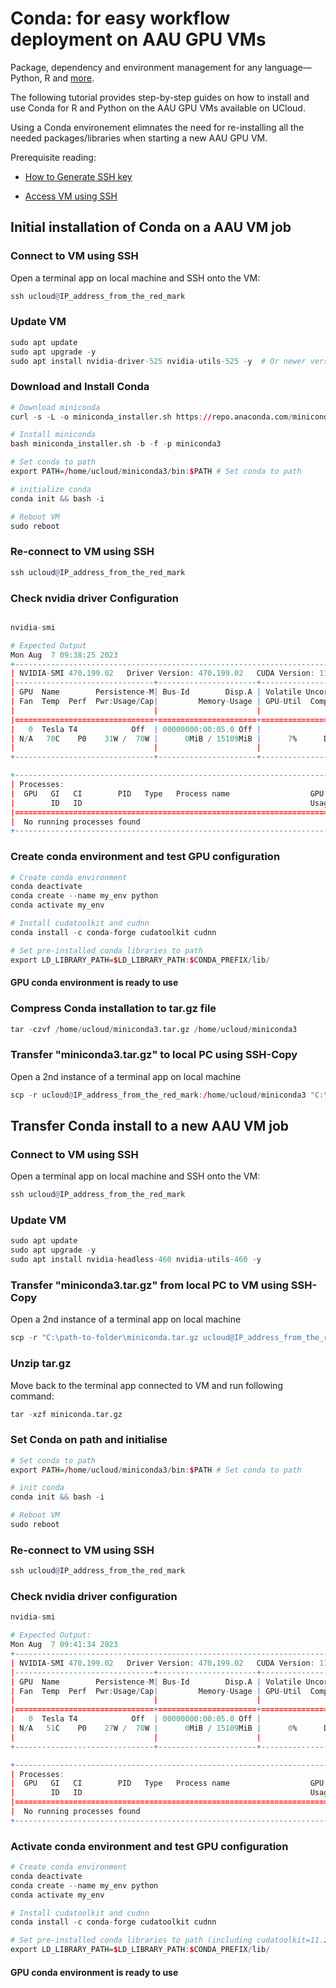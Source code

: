 # Conda: for easy workflow deployment on AAU GPU VMs

Package, dependency and environment management for any language—Python, R and [more](https://docs.conda.io/en/latest/).

The following tutorial provides step-by-step guides on how to install and use Conda for R and Python on the AAU GPU VMs available on UCloud.

Using a Conda environement elimnates the need for re-installing all the needed packages/libraries when starting a new AAU GPU VM.

Prerequisite reading:

- [How to Generate SSH key](/Tutorials/SHH/shh_create/)

- [Access VM using SSH](/Tutorials/SSH/ssh_connect/)

## Initial installation of Conda on a AAU VM job

### Connect to VM using SSH

Open a terminal app on local machine and SSH onto the VM:


```R
ssh ucloud@IP_address_from_the_red_mark
```

### Update VM


```R
sudo apt update
sudo apt upgrade -y 
sudo apt install nvidia-driver-525 nvidia-utils-525 -y  # Or newer version
```

### Download and Install Conda 


```R
# Download miniconda 
curl -s -L -o miniconda_installer.sh https://repo.anaconda.com/miniconda/Miniconda3-latest-Linux-x86_64.sh 

# Install miniconda
bash miniconda_installer.sh -b -f -p miniconda3

# Set conda to path
export PATH=/home/ucloud/miniconda3/bin:$PATH # Set conda to path

# initialize conda
conda init && bash -i

# Reboot VM
sudo reboot
```

### Re-connect to VM using SSH 


```R
ssh ucloud@IP_address_from_the_red_mark
```

### Check nvidia driver Configuration


```R

nvidia-smi

# Expected Output
Mon Aug  7 09:38:25 2023
+-----------------------------------------------------------------------------+
| NVIDIA-SMI 470.199.02   Driver Version: 470.199.02   CUDA Version: 11.4     |
|-------------------------------+----------------------+----------------------+
| GPU  Name        Persistence-M| Bus-Id        Disp.A | Volatile Uncorr. ECC |
| Fan  Temp  Perf  Pwr:Usage/Cap|         Memory-Usage | GPU-Util  Compute M. |
|                               |                      |               MIG M. |
|===============================+======================+======================|
|   0  Tesla T4            Off  | 00000000:00:05.0 Off |                    0 |
| N/A   70C    P0    31W /  70W |      0MiB / 15109MiB |      7%      Default |
|                               |                      |                  N/A |
+-------------------------------+----------------------+----------------------+

+-----------------------------------------------------------------------------+
| Processes:                                                                  |
|  GPU   GI   CI        PID   Type   Process name                  GPU Memory |
|        ID   ID                                                   Usage      |
|=============================================================================|
|  No running processes found                                                 |
+-----------------------------------------------------------------------------+
```

### Create conda environment and test GPU configuration

```R
# Create conda environment 
conda deactivate
conda create --name my_env python
conda activate my_env

# Install cudatoolkit and cudnn
conda install -c conda-forge cudatoolkit cudnn

# Set pre-installed conda libraries to path
export LD_LIBRARY_PATH=$LD_LIBRARY_PATH:$CONDA_PREFIX/lib/
```

#### GPU conda environment is ready to use

### Compress Conda installation to tar.gz file

```R
tar -czvf /home/ucloud/miniconda3.tar.gz /home/ucloud/miniconda3
```

### Transfer "miniconda3.tar.gz" to local PC using SSH-Copy

Open a 2nd instance of a terminal app on local machine


```R
scp -r ucloud@IP_address_from_the_red_mark:/home/ucloud/miniconda3 "C:\path-to-folder"
```

## Transfer Conda install to a new AAU VM job

### Connect to VM using SSH

Open a terminal app on local machine and SSH onto the VM:


```R
ssh ucloud@IP_address_from_the_red_mark
```

### Update VM


```R
sudo apt update
sudo apt upgrade -y 
sudo apt install nvidia-headless-460 nvidia-utils-460 -y
```

### Transfer "miniconda3.tar.gz" from local PC to VM using SSH-Copy

Open a 2nd instance of a terminal app on local machine


```R
scp -r "C:\path-to-folder\miniconda.tar.gz ucloud@IP_address_from_the_red_mark:
```

### Unzip tar.gz

Move back to the terminal app connected to VM and run following command:


```R
tar -xzf miniconda.tar.gz
```

### Set Conda on path and initialise 


```R
# Set conda to path
export PATH=/home/ucloud/miniconda3/bin:$PATH # Set conda to path

# init conda
conda init && bash -i

# Reboot VM
sudo reboot
```

### Re-connect to VM using SSH 


```R
ssh ucloud@IP_address_from_the_red_mark
```

### Check nvidia driver configuration


```R
nvidia-smi

# Expected Output:
Mon Aug  7 09:41:34 2023
+-----------------------------------------------------------------------------+
| NVIDIA-SMI 470.199.02   Driver Version: 470.199.02   CUDA Version: 11.4     |
|-------------------------------+----------------------+----------------------+
| GPU  Name        Persistence-M| Bus-Id        Disp.A | Volatile Uncorr. ECC |
| Fan  Temp  Perf  Pwr:Usage/Cap|         Memory-Usage | GPU-Util  Compute M. |
|                               |                      |               MIG M. |
|===============================+======================+======================|
|   0  Tesla T4            Off  | 00000000:00:05.0 Off |                    0 |
| N/A   51C    P0    27W /  70W |      0MiB / 15109MiB |      0%      Default |
|                               |                      |                  N/A |
+-------------------------------+----------------------+----------------------+

+-----------------------------------------------------------------------------+
| Processes:                                                                  |
|  GPU   GI   CI        PID   Type   Process name                  GPU Memory |
|        ID   ID                                                   Usage      |
|=============================================================================|
|  No running processes found                                                 |
+-----------------------------------------------------------------------------+
```

### Activate conda environment and test GPU configuration


```R
# Create conda environment 
conda deactivate
conda create --name my_env python
conda activate my_env

# Install cudatoolkit and cudnn
conda install -c conda-forge cudatoolkit cudnn

# Set pre-installed conda libraries to path (including cudatoolkit=11.2 cudnn=8.1.0 )
export LD_LIBRARY_PATH=$LD_LIBRARY_PATH:$CONDA_PREFIX/lib/
```

#### GPU conda environment is ready to use
